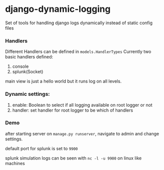 # django-dynamic-logging
Set of tools for handling django logs dynamically instead of static config files

### Handlers
Different Handlers can be defined in `models.HandlerTypes`
Currently two basic handlers defined:
1. console
2. splunk(Socket)

main view is just a hello world but it runs log on all levels.

### Dynamic settings:
1. enable: Boolean to select if all logging available on root logger or not
2. handler: set handler for root logger to be which of handlers

### Demo
after starting server on `manage.py runserver`, navigate to admin and change settings.

default port for splunk is set to `9900`

splunk simulation logs can be seen with `nc -l -u 9900` on linux like machines

